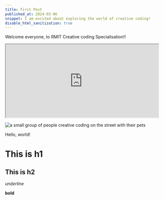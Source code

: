 ```yaml
---
title: First Post
published_at: 2024-03-06
snippet: I am excited about exploring the world of creative coding!
disable_html_sanitization: true
---
```


Welcome everyone, to RMIT Creative coding Specialisation!! 

<iframe src="https://editor.p5js.org/Buuchia/full/U0ClJnKc3" width="100%" height="242px"></iframe>

![a small group of people creative coding on the street with their pets](/240306_First_Post/xiao_qu_ji.jpg)



Hello, world!

# This is h1

## This is h2

_underline_

**bold**
